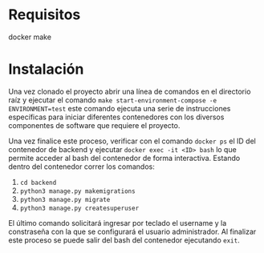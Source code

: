 # Requisitos
docker
make

# Instalación
Una vez clonado el proyecto abrir una línea de comandos en el directorio raíz y ejecutar el comando
`make start-environment-compose -e ENVIRONMENT=test` este comando ejecuta una serie de instrucciones 
específicas para iniciar diferentes contenedores con los diversos componentes de software que requiere
el proyecto.

Una vez finalice este proceso, verificar con el comando `docker ps` el ID del contenedor de backend y
ejecutar `docker exec -it <ID> bash` lo que permite acceder al bash del contenedor de forma interactiva.
Estando dentro del contenedor correr los comandos:
1. `cd backend`
2. `python3 manage.py makemigrations`
3. `python3 manage.py migrate`
4. `python3 manage.py createsuperuser`

El último comando solicitará ingresar por teclado el username y la constraseña con la que se configurará
el usuario administrador. Al finalizar este proceso se puede salir del bash del contenedor ejecutando `exit`.

